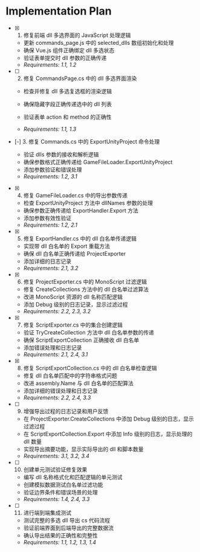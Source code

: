 # Implementation Plan

- [x] 1. 修复前端 dll 多选界面的 JavaScript 处理逻辑
  - 更新 commands_page.js 中的 selected_dlls 数组初始化和处理
  - 确保 Vue.js 组件正确绑定 dll 多选状态
  - 验证表单提交时 dll 参数的正确传递
  - _Requirements: 1.1, 1.2_

- [ ] 2. 修复 CommandsPage.cs 中的 dll 多选界面渲染



  - 检查并修复 dll 多选复选框的渲染逻辑

  - 确保隐藏字段正确传递选中的 dll 列表
  - 验证表单 action 和 method 的正确性
  - _Requirements: 1.1, 1.3_

- [-] 3. 修复 Commands.cs 中的 ExportUnityProject 命令处理

  - 验证 dlls 参数的接收和解析逻辑
  - 确保参数格式正确传递给 GameFileLoader.ExportUnityProject
  - 添加参数验证和错误处理
  - _Requirements: 1.2, 3.1_

- [x] 4. 修复 GameFileLoader.cs 中的导出参数传递
  - 检查 ExportUnityProject 方法中 dllNames 参数的处理
  - 确保参数正确传递给 ExportHandler.Export 方法
  - 添加参数有效性验证
  - _Requirements: 1.2, 2.1_

- [x] 5. 修复 ExportHandler.cs 中的 dll 白名单传递逻辑
  - 实现带 dll 白名单的 Export 重载方法
  - 确保 dll 白名单正确传递给 ProjectExporter
  - 添加详细的日志记录
  - _Requirements: 2.1, 3.2_

- [x] 6. 修复 ProjectExporter.cs 中的 MonoScript 过滤逻辑
  - 修复 CreateCollections 方法中的 dll 白名单过滤算法
  - 改进 MonoScript 资源的 dll 名称匹配逻辑
  - 添加 Debug 级别的日志记录，显示过滤过程
  - _Requirements: 2.2, 2.3, 3.2_

- [x] 7. 修复 ScriptExporter.cs 中的集合创建逻辑
  - 验证 TryCreateCollection 方法中 dll 白名单参数的传递
  - 确保 ScriptExportCollection 正确接收 dll 白名单
  - 添加错误处理和日志记录
  - _Requirements: 2.1, 2.4, 3.1_

- [x] 8. 修复 ScriptExportCollection.cs 中的 dll 白名单检查逻辑
  - 修复 dll 白名单匹配中的字符串格式问题
  - 改进 assembly.Name 与 dll 白名单的匹配算法
  - 添加详细的错误处理和日志记录
  - _Requirements: 2.2, 2.4, 3.3_

- [ ] 9. 增强导出过程的日志记录和用户反馈

  - 在 ProjectExporter.CreateCollections 中添加 Debug 级别的日志，显示过滤过程
  - 在 ScriptExportCollection.Export 中添加 Info 级别的日志，显示处理的 dll 数量
  - 实现导出摘要功能，显示实际导出的 dll 和脚本数量
  - _Requirements: 3.1, 3.2, 3.4_

- [ ] 10. 创建单元测试验证修复效果
  - 编写 dll 名称格式化和匹配逻辑的单元测试
  - 创建模拟数据测试白名单过滤功能
  - 验证边界条件和错误场景的处理
  - _Requirements: 1.4, 2.4, 3.3_

- [ ] 11. 进行端到端集成测试
  - 测试完整的多选 dll 导出 cs 代码流程
  - 验证前端界面到后端导出的完整数据流
  - 确认导出结果的正确性和完整性
  - _Requirements: 1.1, 1.2, 1.3, 1.4_
